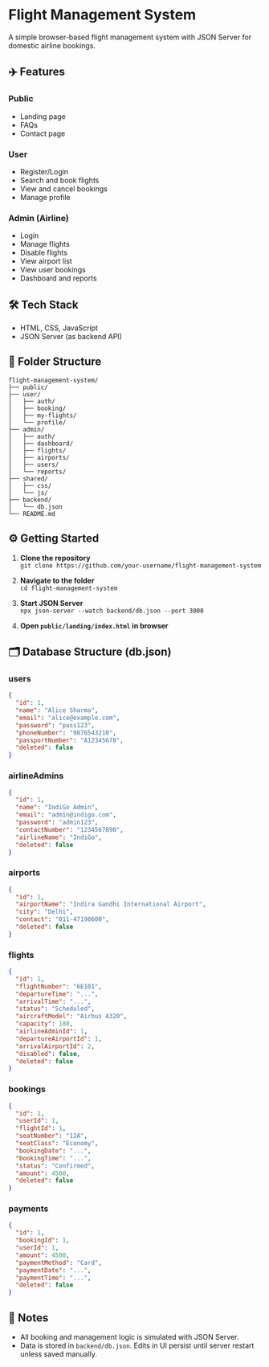 

# Flight Management System

A simple browser-based flight management system with JSON Server for domestic airline bookings.

## ✈️ Features

### Public
- Landing page
- FAQs
- Contact page

### User
- Register/Login
- Search and book flights
- View and cancel bookings
- Manage profile

### Admin (Airline)
- Login
- Manage flights
- Disable flights
- View airport list
- View user bookings
- Dashboard and reports

## 🛠 Tech Stack
- HTML, CSS, JavaScript
- JSON Server (as backend API)

## 📁 Folder Structure

```
flight-management-system/
├── public/
├── user/
│   ├── auth/
│   ├── booking/
│   ├── my-flights/
│   └── profile/
├── admin/
│   ├── auth/
│   ├── dashboard/
│   ├── flights/
│   ├── airports/
│   ├── users/
│   └── reports/
├── shared/
│   ├── css/
│   └── js/
├── backend/
│   └── db.json
└── README.md
```

## ⚙️ Getting Started

1. **Clone the repository**  
   `git clone https://github.com/your-username/flight-management-system`

2. **Navigate to the folder**  
   `cd flight-management-system`

3. **Start JSON Server**  
   `npx json-server --watch backend/db.json --port 3000`

4. **Open `public/landing/index.html` in browser**

## 🗂 Database Structure (db.json)

### users
```json
{
  "id": 1,
  "name": "Alice Sharma",
  "email": "alice@example.com",
  "password": "pass123",
  "phoneNumber": "9876543210",
  "passportNumber": "A12345678",
  "deleted": false
}
```

### airlineAdmins
```json
{
  "id": 1,
  "name": "IndiGo Admin",
  "email": "admin@indigo.com",
  "password": "admin123",
  "contactNumber": "1234567890",
  "airlineName": "IndiGo",
  "deleted": false
}
```

### airports
```json
{
  "id": 1,
  "airportName": "Indira Gandhi International Airport",
  "city": "Delhi",
  "contact": "011-47198600",
  "deleted": false
}
```

### flights
```json
{
  "id": 1,
  "flightNumber": "6E101",
  "departureTime": "...",
  "arrivalTime": "...",
  "status": "Scheduled",
  "aircraftModel": "Airbus A320",
  "capacity": 180,
  "airlineAdminId": 1,
  "departureAirportId": 1,
  "arrivalAirportId": 2,
  "disabled": false,
  "deleted": false
}
```

### bookings
```json
{
  "id": 1,
  "userId": 1,
  "flightId": 1,
  "seatNumber": "12A",
  "seatClass": "Economy",
  "bookingDate": "...",
  "bookingTime": "...",
  "status": "Confirmed",
  "amount": 4500,
  "deleted": false
}
```

### payments
```json
{
  "id": 1,
  "bookingId": 1,
  "userId": 1,
  "amount": 4500,
  "paymentMethod": "Card",
  "paymentDate": "...",
  "paymentTime": "...",
  "deleted": false
}
```

## 📌 Notes

- All booking and management logic is simulated with JSON Server.
- Data is stored in `backend/db.json`. Edits in UI persist until server restart unless saved manually.